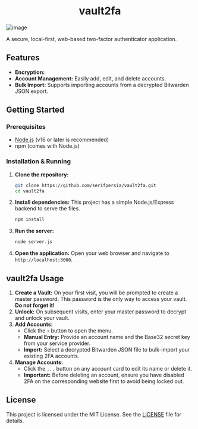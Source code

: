 <div align="center">

# vault2fa

</div>

![image](https://github.com/user-attachments/assets/bb38ad77-c0a8-4ae7-ab1a-729c078cdf81)

A secure, local-first, web-based two-factor authenticator application.

## Features

- **Encryption:**
- **Account Management:** Easily add, edit, and delete accounts.
- **Bulk Import:** Supports importing accounts from a decrypted Bitwarden JSON export.

## Getting Started

### Prerequisites

- [Node.js](https://nodejs.org/) (v16 or later is recommended)
- npm (comes with Node.js)

### Installation & Running

1.  **Clone the repository:**
    ```bash
    git clone https://github.com/serifpersia/vault2fa.git
    cd vault2fa
    ```

2.  **Install dependencies:**
    This project has a simple Node.js/Express backend to serve the files.
    ```bash
    npm install
    ```

3.  **Run the server:**
    ```bash
    node server.js
    ```

4.  **Open the application:**
    Open your web browser and navigate to `http://localhost:3000`.

##  vault2fa Usage

1.  **Create a Vault:** On your first visit, you will be prompted to create a master password. This password is the only way to access your vault. **Do not forget it!**
2.  **Unlock:** On subsequent visits, enter your master password to decrypt and unlock your vault.
3.  **Add Accounts:**
    - Click the `+` button to open the menu.
    - **Manual Entry:** Provide an account name and the Base32 secret key from your service provider.
    - **Import:** Select a decrypted Bitwarden JSON file to bulk-import your existing 2FA accounts.
4.  **Manage Accounts:**
    - Click the `...` button on any account card to edit its name or delete it.
    - **Important:** Before deleting an account, ensure you have disabled 2FA on the corresponding website first to avoid being locked out.

## License

This project is licensed under the MIT License. See the [LICENSE](LICENSE) file for details.
